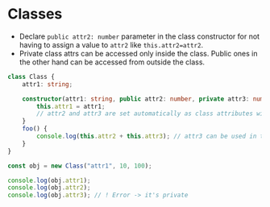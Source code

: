 # Classes


* Declare `public attr2: number` parameter in the class constructor for not having to assign a value to `attr2` like `this.attr2=attr2`.
* Private class attrs can be accessed only inside the class. Public ones in the other hand can be accessed from outside the class.

```ts
class Class {
    attr1: string;

    constructor(attr1: string, public attr2: number, private attr3: number) {
        this.attr1 = attr1;
        // attr2 and attr3 are set automatically as class attributes with same name
    }
    foo() {
        console.log(this.attr2 + this.attr3); // attr3 can be used in the class because it's private
    }
}

const obj = new Class("attr1", 10, 100);

console.log(obj.attr1);
console.log(obj.attr2);
console.log(obj.attr3); // ! Error -> it's private
```